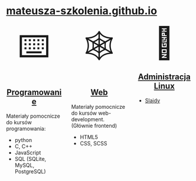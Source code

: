 # [mateusza-szkolenia.github.io](https://mateusza-szkolenia.github.io/)

<nav>

<section>
<div class=ico>⌨️</div>
<h2><a href='Programowanie/'>Programowanie</a></h2>
<p>Materiały pomocnicze do kursów programowania:</p>
<ul>
<li>python</li>
<li>C, C++</li>
<li>JavaScript</li>
<li>SQL (SQLite, MySQL, PostgreSQL)</li>
</ul>
</section>

<section>
<div class=ico>🕸️</div>
<h2><a href='Web/'>Web</a></h2>
<p>Materiały pomocnicze do kursów web-development. (Głównie frontend)</p>
<ul>
<li>HTML5</li>
<li>CSS, SCSS</li>
</ul>
</section>

<section>
<div class=ico>🐧</div>
<h2><a href="Administracja_Linux/">Administracja Linux</a></h2>
<ul>
<li><a href='Slajdy/'>Slajdy</a></li>
</ul>
</section>

</nav>

<style>

@media (min-width: 720px) {
    nav
    {
        display: flex;
        justify-content: space-between;
    }

    nav section
    {
        width: 30%;
    }

    nav section .ico
    {
        font-size: 6em;
        text-align: center;
    }

    nav section h2
    {
        text-align: center;
    }
}
@media (max-width: 720px) {
    nav section .ico
    {
        display: none;
    }
}
</style>
